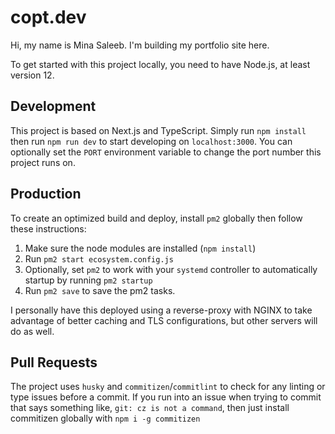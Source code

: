 # copt.dev

Hi, my name is Mina Saleeb. I'm building my portfolio site here.

To get started with this project locally, you need to have Node.js, at least version 12.

## Development

This project is based on Next.js and TypeScript. Simply run `npm install` then run `npm run dev` to start developing on `localhost:3000`. You can optionally set the `PORT` environment variable to change the port number this project runs on.

## Production

To create an optimized build and deploy, install `pm2` globally then follow these instructions:

1. Make sure the node modules are installed (`npm install`)
2. Run `pm2 start ecosystem.config.js`
3. Optionally, set `pm2` to work with your `systemd` controller to automatically startup by running `pm2 startup`
4. Run `pm2 save` to save the pm2 tasks.

I personally have this deployed using a reverse-proxy with NGINX to take advantage of better caching and TLS configurations, but other servers will do as well.

## Pull Requests

The project uses `husky` and `commitizen`/`commitlint` to check for any linting or type issues before a commit. If you run into an issue when trying to commit that says something like, `git: cz is not a command`, then just install commitizen globally with `npm i -g commitizen`
